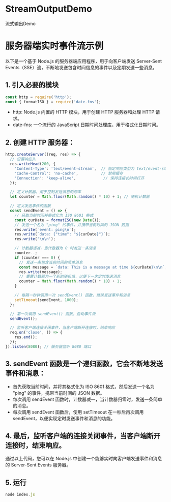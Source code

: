 # StreamOutputDemo
流式输出Demo
# 服务器端实时事件流示例

以下是一个基于 Node.js 的服务器端应用程序，用于向客户端发送 Server-Sent Events（SSE）流，不断地发送包含时间信息的事件以及定期发送一些消息。

## 1. 引入必要的模块

```javascript
const http = require('http');
const { formatISO } = require('date-fns');
```
* http: Node.js 内置的 HTTP 模块，用于创建 HTTP 服务器和处理 HTTP 请求。
* date-fns: 一个流行的 JavaScript 日期时间处理库，用于格式化日期时间。
## 2. 创建 HTTP 服务器：
```javascript
http.createServer((req, res) => {
  // 设置响应头
  res.writeHead(200, {
    'Content-Type': 'text/event-stream',  // 指定响应类型为 text/event-stream，表示服务器将发送 Server-Sent Events 流
    'Cache-Control': 'no-cache',          // 禁用缓存
    'Connection': 'keep-alive',            // 保持连接长时间打开
  });

  // 定义计数器，用于控制发送消息的频率
  let counter = Math.floor(Math.random() * 10) + 1; // 随机计数器

  // 定义发送事件的函数
  const sendEvent = () => {
    // 获取当前时间并格式化为 ISO 8601 格式
    const curDate = formatISO(new Date());
    // 发送一个名为 "ping" 的事件，并携带当前时间的 JSON 数据
    res.write(`event: ping\n`);
    res.write(`data: {"time": "${curDate}"}`);
    res.write('\n\n');

    // 计数器递减，当计数器为 0 时发送一条消息
    counter--;
    if (counter === 0) {
      // 发送一条包含当前时间的简单消息
      const message = `data: This is a message at time ${curDate}\n\n`;
      res.write(message);
      // 重置计数器为一个新的随机值，以便下一次定时发送消息
      counter = Math.floor(Math.random() * 10) + 1;
    }

    // 每隔一秒钟调用一次 sendEvent() 函数，继续发送事件和消息
    setTimeout(sendEvent, 1000);
  };

  // 第一次调用 sendEvent() 函数，启动事件流
  sendEvent();

  // 监听客户端连接关闭事件，当客户端断开连接时，结束响应
  req.on('close', () => {
    res.end();
  });
}).listen(8080); // 服务器监听 8080 端口
```
## 3. sendEvent 函数是一个递归函数，它会不断地发送事件和消息：
* 首先获取当前时间，并将其格式化为 ISO 8601 格式，然后发送一个名为 "ping" 的事件，携带当前时间的 JSON 数据。
* 每次调用 sendEvent 函数时，计数器减一，当计数器归零时，发送一条简单的消息。
* 每次调用 sendEvent 函数后，使用 setTimeout 在一秒后再次调用 sendEvent，以便实现定时发送事件和消息的功能。
## 4. 最后，监听客户端的连接关闭事件，当客户端断开连接时，结束响应。
通过以上代码，您可以在 Node.js 中创建一个能够实时向客户端发送事件和消息的 Server-Sent Events 服务器。
## 5. 运行
```javascript
node index.js
```